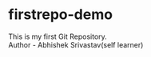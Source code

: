 # firstrepo-demo
This is my first Git Repository.
<br>
Author - Abhishek Srivastav(self learner)    
